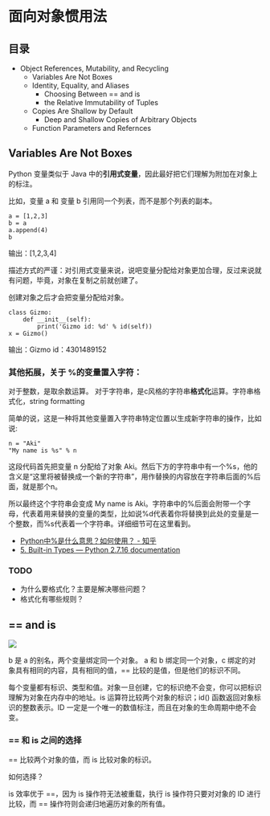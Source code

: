 # 面向对象惯用法

## 目录

- Object References, Mutability, and Recycling
  - Variables Are Not Boxes
  - Identity, Equality, and Aliases
    - Choosing Between == and is
    - the Relative Immutability of Tuples
  - Copies Are Shallow by Default 
    - Deep and Shallow Copies of Arbitrary Objects
  - Function Parameters and Refernces

## Variables Are Not Boxes

Python 变量类似于 Java 中的**引用式变量**，因此最好把它们理解为附加在对象上的标注。

比如，变量 a 和 变量 b 引用同一个列表，而不是那个列表的副本。

```
a = [1,2,3]
b = a 
a.append(4)
b
```
输出：[1,2,3,4]

描述方式的严谨：对引用式变量来说，说吧变量分配给对象更加合理，反过来说就有问题，毕竟，对象在复制之前就创建了。

创建对象之后才会把变量分配给对象。

```
class Gizmo:
    def __init__(self):
        print('Gizmo id: %d' % id(self))
x = Gizmo() 
```
输出：Gizmo id：4301489152

### 其他拓展，关于 %的变量置入字符：

对于整数，是取余数运算。
对于字符串，是c风格的字符串**格式化**运算。字符串格式化，string formatting

简单的说，这是一种将其他变量置入字符串特定位置以生成新字符串的操作，比如说:
```
n = "Aki"
"My name is %s" % n
```
这段代码首先把变量 n 分配给了对象 Aki。然后下方的字符串中有一个%s，他的含义是“这里将被替换成一个新的字符串”，用作替换的内容放在字符串后面的%后面，就是那个n。

所以最终这个字符串会变成 My name is Aki。字符串中的%后面会附带一个字母，代表着用来替换的变量的类型，比如说%d代表着你将替换到此处的变量是一个整数，而%s代表着一个字符串。详细细节可在这里看到。

- [Python中%是什么意思？如何使用？ - 知乎](https://www.zhihu.com/question/54933434/answer/142187767)
- [5. Built-in Types — Python 2.7.16 documentation](https://docs.python.org/2/library/stdtypes.html#string-formatting-operations)

### TODO

- 为什么要格式化？主要是解决哪些问题？
- 格式化有哪些规则？

## == and is
  
 ![](https://ws4.sinaimg.cn/large/006tNc79ly1g65bnqpfe6j30we0l0mz2.jpg)

b 是 a 的别名，两个变量绑定同一个对象。
a 和 b 绑定同一个对象，c 绑定的对象具有相同的内容，具有相同的值，== 比较的是值，但是他们的标识不同。

每个变量都有标识、类型和值。对象一旦创建，它的标识绝不会变，你可以把标识理解为对象在内存中的地址。is 运算符比较两个对象的标识；id() 函数返回对象标识的整数表示。ID 一定是一个唯一的数值标注，而且在对象的生命周期中绝不会变。

### == 和 is 之间的选择

== 比较两个对象的值，而 is 比较对象的标识。

如何选择？

is 效率优于 ==，因为 is 操作符无法被重载，执行 is 操作符只要对对象的 ID 进行比较，而 == 操作符则会递归地遍历对象的所有值。




